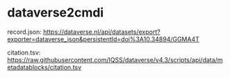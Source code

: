 # dataverse2cmdi
 
record.json: https://dataverse.nl/api/datasets/export?exporter=dataverse_json&persistentId=doi%3A10.34894/GGMA4T

citation.tsv: https://raw.githubusercontent.com/IQSS/dataverse/v4.3/scripts/api/data/metadatablocks/citation.tsv